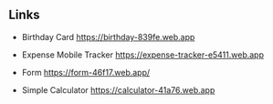 ## Links 

-  Birthday Card     https://birthday-839fe.web.app

-  Expense Mobile Tracker https://expense-tracker-e5411.web.app

-  Form        https://form-46f17.web.app/

-  Simple Calculator https://calculator-41a76.web.app


